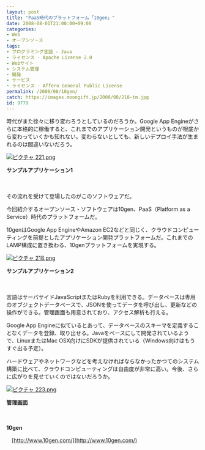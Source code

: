 ```yaml
---
layout: post
title: "PaaS時代のプラットフォーム「10gen」"
date: 2008-08-01T21:00:00+09:00
categories:
- Web
- オープンソース
tags: 
- プログラミング言語 - Java
- ライセンス - Apache License 2.0
- Webサイト
- システム管理
- 開発
- サービス
- ライセンス - Affero General Public License
permalink: /2008/08/10gen/
catch: https://images.moongift.jp/2008/08/218-tm.jpg
id: 9779
---
```

時代がまた徐々に移り変わろうとしているのだろうか。Google App Engineがさらに本格的に稼働すると、これまでのアプリケーション開発というものが根底から変わっていくかも知れない。変わらないとしても、新しいデプロイ手法が生まれるのは間違いないだろう。

  

[![ピクチャ 221.png](https://images.moongift.jp/2008/08/221-tm.jpg)](https://images.moongift.jp/2008/08/221.jpg)  
  
**サンプルアプリケーション1**

  

　

  

その流れを受けて登場したのがこのソフトウェアだ。

  

今回紹介するオープンソース・ソフトウェアは10gen、PaaS（Platform as a Service）時代のプラットフォームだ。

  
  
<!--more-->  

10genはGoogle App EngineやAmazon EC2などと同じく、クラウドコンピューティングを前提としたアプリケーション開発プラットフォームだ。これまでのLAMP構成に置き換わる、10genプラットフォームを実現する。

  

[![ピクチャ 218.png](https://images.moongift.jp/2008/08/218-tm.jpg)](https://images.moongift.jp/2008/08/218.jpg)  
  
**サンプルアプリケーション2**

  

　

  

言語はサーバサイドJavaScriptまたはRubyを利用できる。データベースは専用のオブジェクトデータベースで、JSONを使ってデータを呼び出し、更新などの操作ができる。管理画面も用意されており、アクセス解析も行える。

  

Google App Engineに似ているとあって、データベースのスキーマを定義することなくデータを登録、取り出せる。Javaをベースにして開発されているようで、LinuxまたはMac OSX向けにSDKが提供されている（Windows向けはもうすぐ出る予定）。

  

ハードウェアやネットワークなどを考えなければならなかったかつてのシステム構築に比べて、クラウドコンピューティングは自由度が非常に高い。今後、さらに広がりを見せていくのではないだろうか。

  

[![ピクチャ 223.png](https://images.moongift.jp/2008/08/223-tm.jpg)](https://images.moongift.jp/2008/08/223.jpg)  
  
**管理画面**

  

　

  

**10gen**  
  
　[http://www.10gen.com/](http://www.10gen.com/)

  
